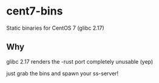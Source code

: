 # cent7-bins
Static binaries for CentOS 7 (glibc 2.17)

## Why

glibc 2.17 renders the -rust port completely unusable (yep)

just grab the bins and spawn your ss-server!
